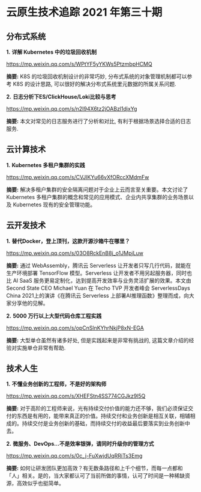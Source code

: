 # 云原生技术追踪 2021 年第三十期

## 分布式系统

**1.** **详解 Kubernetes 中的垃圾回收机制**

https://mp.weixin.qq.com/s/WPtYF5yYKWs5PtzmbpHCMQ

**摘要:** K8S 的垃圾回收机制设计的非常巧妙, 分布式系统的对象管理机制都可以参考 K8S 的设计思路, 可以很好的解决分布式系统里元数据的所属关系问题.

**2.** **日志分析下ES/ClickHouse/Loki比较与思考**

https://mp.weixin.qq.com/s/n2I94X6tz2jOABzl1djxYg

**摘要:** 本文对常见的日志服务进行了分析和对比, 有利于根据场景选择合适的日志服务.

## 云计算技术

**1.** **Kubernetes 多租户集群的实践**

https://mp.weixin.qq.com/s/CVJIKYu66vXfORccXMdmFw

**摘要:** 解决多租户集群的安全隔离问题对于企业上云而言至关重要。本文讨论了 Kubernetes 多租户集群的概念和常见的应用模式、企业内共享集群的业务场景以及 Kubernetes 现有的安全管理功能。

## 云开发技术

**1.** **替代Docker，登上顶刊，这款开源沙箱牛在哪里？**

https://mp.weixin.qq.com/s/03O8RckEnB8j_o1JMpjLuw

**摘要:** 通过 WebAssembly，腾讯云 Serverless 让开发者只写几行代码，就能在生产环境部署 TensorFlow 模型。Serverless 让开发者不用另起服务器，同时也比 AI SaaS 服务更易定制化，达到提高开发效率与业务灵活扩展的效果。本文由 Second State CEO Michael Yuan 在 Techo TVP 开发者峰会 ServerlessDays China 2021上的演讲《在腾讯云 Serverless 上部署AI推理函数》整理而成，向大家分享他的见解。

**2.** **5000 万行以上大型代码仓库工程实践**

https://mp.weixin.qq.com/s/opCnSlnKYhrNkjP8xN-EGA

**摘要:** 大型单仓虽然有诸多好处, 但是实践起来是非常有挑战的, 这篇文章介绍的经验对实施单仓非常有帮助.

## 技术人生

**1.** **不懂业务创新的工程师，不是好的架构师**

https://mp.weixin.qq.com/s/XHEFStn4SS774CGJkz9l5Q

**摘要:** 对于高阶的工程师来说，光有持续交付价值的能力还不够，我们必须保证交付的东西是有用的，能带来真正的价值。持续交付和业务创新是相互关联，相辅相成的。持续交付是业务创新的基础，而持续交付的收益最后要落实到业务创新中去。

**2.** **微服务、DevOps…不是效率银弹，请同时升级你的管理方式**

https://mp.weixin.qq.com/s/0c_j-FuXwjdUqRRiTs3Emg

**摘要:** 如何让研发团队更加高效？有无数条路径和上千个细节，而每一点都和「人」相关。是的，当大家都认可了当前所做的事情，认可了时间是一种稀缺资源，高效似乎也挺简单。

